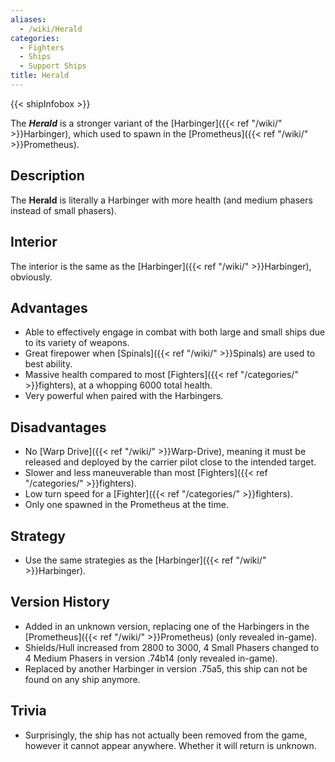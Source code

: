 ```yaml
---
aliases:
  - /wiki/Herald
categories:
  - Fighters
  - Ships
  - Support Ships
title: Herald
---
```


{{< shipInfobox >}}

The **_Herald_** is a stronger variant of the [Harbinger]({{< ref "/wiki/" >}}Harbinger), which used to spawn in the [Prometheus]({{< ref "/wiki/" >}}Prometheus).

## Description

The **Herald** is literally a Harbinger with more health (and medium phasers instead of small phasers).

## Interior

The interior is the same as the [Harbinger]({{< ref "/wiki/" >}}Harbinger), obviously.

## Advantages

- Able to effectively engage in combat with both large and small ships due to its variety of weapons.
- Great firepower when [Spinals]({{< ref "/wiki/" >}}Spinals) are used to best ability.
- Massive health compared to most [Fighters]({{< ref "/categories/" >}}fighters), at a whopping 6000 total health.
- Very powerful when paired with the Harbingers.

## Disadvantages

- No [Warp Drive]({{< ref "/wiki/" >}}Warp-Drive), meaning it must be released and deployed by the carrier pilot close to the intended target.
- Slower and less maneuverable than most [Fighters]({{< ref "/categories/" >}}fighters).
- Low turn speed for a [Fighter]({{< ref "/categories/" >}}fighters).
- Only one spawned in the Prometheus at the time.

## Strategy

- Use the same strategies as the [Harbinger]({{< ref "/wiki/" >}}Harbinger).

## Version History

- Added in an unknown version, replacing one of the Harbingers in the [Prometheus]({{< ref "/wiki/" >}}Prometheus) (only revealed in-game).
- Shields/Hull increased from 2800 to 3000, 4 Small Phasers changed to 4 Medium Phasers in version .74b14 (only revealed in-game).
- Replaced by another Harbinger in version .75a5, this ship can not be found on any ship anymore.

## Trivia

- Surprisingly, the ship has not actually been removed from the game, however it cannot appear anywhere. Whether it will return is unknown.
